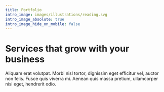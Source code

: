 ```yaml
---
title: Portfolio
intro_image: images/illustrations/reading.svg
intro_image_absolute: true
intro_image_hide_on_mobile: false
---
```


# Services that grow with your business

Aliquam erat volutpat. Morbi nisl tortor, dignissim eget efficitur vel, auctor non felis. Fusce quis viverra mi. Aenean quis massa pretium, ullamcorper nisi eget, hendrerit odio.
